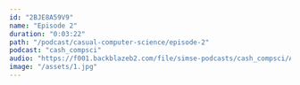 ```yaml
---
id: "2BJE8A59V9"
name: "Episode 2"
duration: "0:03:22"
path: "/podcast/casual-computer-science/episode-2"
podcast: "cash_compsci"
audio: "https://f001.backblazeb2.com/file/simse-podcasts/cash_compsci/Alice%20-%20idontwannabeyouanymore%20%28Shure%20Super%2055%29.mp3"
image: "/assets/1.jpg"
---
```

